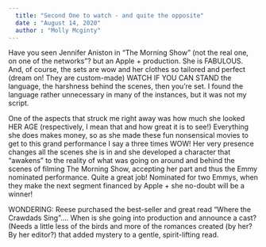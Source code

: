 ```yaml
---
  title: "Second One to watch - and quite the opposite"
  date : "August 14, 2020"
  author : "Molly Mcginty"
---
```


Have you seen Jennifer Aniston in “The Morning Show” (not the real one, on one of the networks”? but an Apple + production. She is FABULOUS. And, of course, the sets are wow and her clothes so tailored and perfect (dream on! They are custom-made) 
WATCH IF YOU CAN STAND the language, the harshness behind the scenes, then you’re set. I found the language rather unnecessary in many of the instances, but it was not my script. 

One of the aspects that struck me right away was how much she looked HER AGE (respectively, I mean that and how great it is to see!) 
Everything she does makes money, so as she made these fun nonsensical movies to get to this grand performance I say a three times WOW! Her very presence changes all the scenes she is in and she developed a character that “awakens” to the reality of what was going on around and behind the scenes of filming The Morning Show, accepting her part and thus the Emmy nominated performance. Quite a great job! Nominated for two Emmys, when they make the next segment financed by Apple + she no-doubt will be a winner! 


WONDERING: Reese purchased the best-seller and great read “Where the Crawdads Sing”…. When is she going into production and announce a cast? (Needs a little less of the birds and more of the romances created (by her? By her editor?) that added mystery to a gentle, spirit-lifting read.